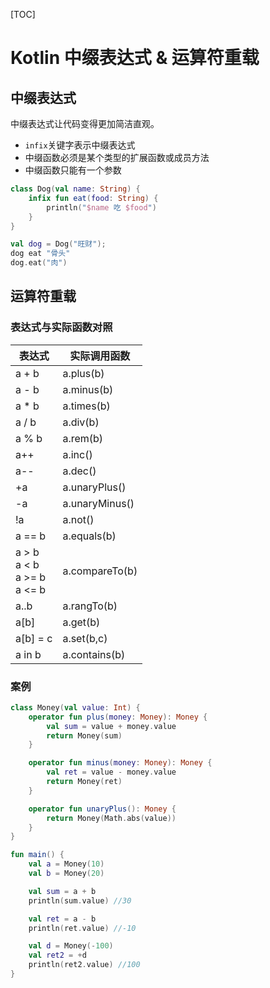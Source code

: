 [TOC]

# Kotlin 中缀表达式 & 运算符重载

## 中缀表达式

中缀表达式让代码变得更加简洁直观。

- `infix`关键字表示中缀表达式
- 中缀函数必须是某个类型的扩展函数或成员方法
- 中缀函数只能有一个参数

```kotlin
class Dog(val name: String) {
    infix fun eat(food: String) {
        println("$name 吃 $food")
    }
}
```

```kotlin
val dog = Dog("旺财");
dog eat "骨头"
dog.eat("肉")
```



## 运算符重载

### 表达式与实际函数对照

| 表达式                                   | 实际调用函数   |
| ---------------------------------------- | -------------- |
| a + b                                    | a.plus(b)      |
| a - b                                    | a.minus(b)     |
| a * b                                    | a.times(b)     |
| a / b                                    | a.div(b)       |
| a % b                                    | a.rem(b)       |
| a++                                      | a.inc()        |
| a--                                      | a.dec()        |
| +a                                       | a.unaryPlus()  |
| -a                                       | a.unaryMinus() |
| !a                                       | a.not()        |
| a == b                                   | a.equals(b)    |
| a > b<br />a < b<br />a >= b<br />a <= b | a.compareTo(b) |
| a..b                                     | a.rangTo(b)    |
| a[b]                                     | a.get(b)       |
| a[b] = c                                 | a.set(b,c)     |
| a in b                                   | a.contains(b)  |



### 案例

```kotlin
class Money(val value: Int) {
    operator fun plus(money: Money): Money {
        val sum = value + money.value
        return Money(sum)
    }

    operator fun minus(money: Money): Money {
        val ret = value - money.value
        return Money(ret)
    }

    operator fun unaryPlus(): Money {
        return Money(Math.abs(value))
    }
}

fun main() {
    val a = Money(10)
    val b = Money(20)

    val sum = a + b
    println(sum.value) //30

    val ret = a - b
    println(ret.value) //-10

    val d = Money(-100)
    val ret2 = +d
    println(ret2.value) //100
}
```
